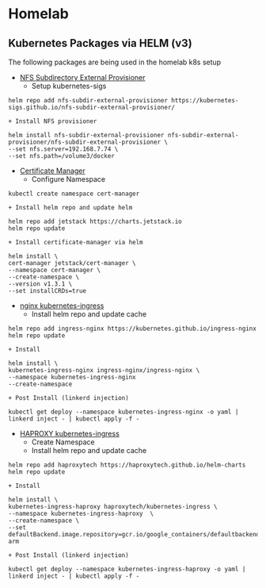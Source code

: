 # Homelab

## Kubernetes Packages via HELM (v3)
The following packages are being used in the homelab k8s setup

- [NFS Subdirectory External Provisioner](https://github.com/kubernetes-sigs/nfs-subdir-external-provisioner)
    + Setup kubernetes-sigs
```
helm repo add nfs-subdir-external-provisioner https://kubernetes-sigs.github.io/nfs-subdir-external-provisioner/
```
    + Install NFS provisioner
```
helm install nfs-subdir-external-provisioner nfs-subdir-external-provisioner/nfs-subdir-external-provisioner \
--set nfs.server=192.168.7.74 \
--set nfs.path=/volume3/docker
```

- [Certificate Manager](https://cert-manager.io/)
    + Configure Namespace
```
kubectl create namespace cert-manager
```
    + Install helm repo and update helm
```
helm repo add jetstack https://charts.jetstack.io
helm repo update
```
    + Install certificate-manager via helm
```
helm install \
cert-manager jetstack/cert-manager \
--namespace cert-manager \
--create-namespace \
--version v1.3.1 \
--set installCRDs=true
```

- [nginx kubernetes-ingress]()
    + Install helm repo and update cache
```
helm repo add ingress-nginx https://kubernetes.github.io/ingress-nginx
helm repo update
```
    + Install 
```
helm install \
kubernetes-ingress-nginx ingress-nginx/ingress-nginx \
--namespace kubernetes-ingress-nginx
--create-namespace
```
    + Post Install (linkerd injection)
```
kubectl get deploy --namespace kubernetes-ingress-nginx -o yaml | linkerd inject - | kubectl apply -f -
```

- [HAPROXY kubernetes-ingress]()
    + Create Namespace
    + Install helm repo and update cache
```
helm repo add haproxytech https://haproxytech.github.io/helm-charts
helm repo update
```
    + Install 
```
helm install \
kubernetes-ingress-haproxy haproxytech/kubernetes-ingress \
--namespace kubernetes-ingress-haproxy  \
--create-namespace \
--set defaultBackend.image.repository=gcr.io/google_containers/defaultbackend-arm
```
    + Post Install (linkerd injection)
```
kubectl get deploy --namespace kubernetes-ingress-haproxy -o yaml | linkerd inject - | kubectl apply -f -
```
    